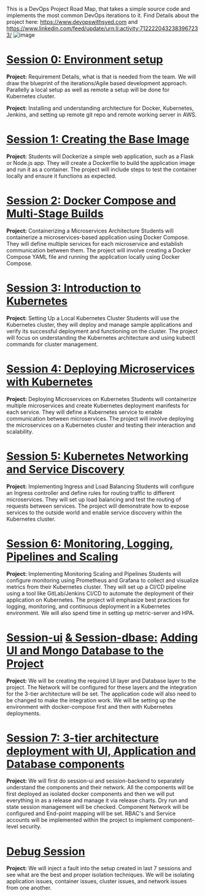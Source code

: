 This is a DevOps Project Road Map, that takes a simple source code and implements the most common DevOps iterations to it.
Find Details about the project here: https://www.devopswithsyed.com and https://www.linkedin.com/feed/update/urn:li:activity:7122220432383967233/
![image](https://github.com/syednadeembe/project_sessions/assets/29227348/203370cc-e093-4fb0-b3d4-dfc741715613)

# [Session 0: Environment setup](https://github.com/syednadeembe/project_sessions/tree/main/session-0)
**Project:** Requirement Details, what is that is needed from the team. We will draw the blueprint of the iterations/Agile based development approach. 
Parallelly a local setup as well as remote a setup will be done for Kubernetes cluster.

**Project:** Installing and understanding architecture for Docker, Kubernetes, Jenkins, and setting up remote git repo and remote working server in AWS.
# [Session 1: Creating the Base Image](https://github.com/syednadeembe/project_sessions/tree/main/session-1)
**Project:** Students will Dockerize a simple web application, such as a Flask or Node.js app.
They will create a Dockerfile to build the application image and run it as a container.
The project will include steps to test the container locally and ensure it functions as expected.

# [Session 2: Docker Compose and Multi-Stage Builds](https://github.com/syednadeembe/project_sessions/tree/main/session-2)
**Project:** Containerizing a Microservices Architecture
Students will containerize a microservices-based application using Docker Compose.
They will define multiple services for each microservice and establish communication between them.
The project will involve creating a Docker Compose YAML file and running the application locally using Docker Compose.

# [Session 3: Introduction to Kubernetes](https://github.com/syednadeembe/project_sessions/tree/main/session-3)
**Project:** Setting Up a Local Kubernetes Cluster
Students will use the Kubernetes cluster, they will deploy and manage sample applications and verify its successful deployment and functioning on the cluster.
The project will focus on understanding the Kubernetes architecture and using kubectl commands for cluster management.

# [Session 4: Deploying Microservices with Kubernetes](https://github.com/syednadeembe/project_sessions/tree/main/session-4)
**Project:** Deploying Microservices on Kubernetes
Students will containerize multiple microservices and create Kubernetes deployment manifests for each service.
They will define a Kubernetes service to enable communication between microservices.
The project will involve deploying the microservices on a Kubernetes cluster and testing their interaction and scalability.

# [Session 5: Kubernetes Networking and Service Discovery](https://github.com/syednadeembe/project_sessions/tree/main/session-5)
**Project:** Implementing Ingress and Load Balancing
Students will configure an Ingress controller and define rules for routing traffic to different microservices.
They will set up load balancing and test the routing of requests between services.
The project will demonstrate how to expose services to the outside world and enable service discovery within the Kubernetes cluster.

# [Session 6: Monitoring, Logging, Pipelines and Scaling](https://github.com/syednadeembe/project_sessions/tree/main/session-6)
**Project:** Implementing Monitoring Scaling and Pipelines 
Students will configure monitoring using Prometheus and Grafana to collect and visualize metrics from their Kubernetes cluster.
They will set up a CI/CD pipeline using a tool like GitLab/Jenkins CI/CD to automate the deployment of their application on Kubernetes.
The project will emphasize best practices for logging, monitoring, and continuous deployment in a Kubernetes environment. We will also spend time in setting up metric-server and HPA.

# [Session-ui](https://github.com/syednadeembe/project_sessions/tree/main/session-ui) [& Session-dbase:](https://github.com/syednadeembe/project_sessions/tree/main/session-dbase) [Adding UI and Mongo Database to the Project]()
**Project:** We will be creating the required UI layer and Database layer to the project.
The Network will be configured for these layers and the integration for the 3-tier architecture will be set. The application code will also need to be changed to make the integration work. We will be setting up the environment with docker-compose first and then with Kubernetes deployments.

# [Session 7: 3-tier architecture deployment with UI, Application and Database components](https://github.com/syednadeembe/project_sessions/tree/main/session-7)
**Project:** We will first do session-ui and session-backend to separately understand the components and their network. All the components will be first deployed as isolated docker components and then we will put everything in as a release and manage it via release charts.
Dry run and state session management will be checked. Component Network will be configured and End-point mapping will be set. RBAC's and Service accounts will be implemented within the project to implement component-level security.

# [Debug Session]()
**Project:** We will inject a fault into the setup created in last 7 sessions and see what are the best and proper isolation techniques. We will be isolating application issues, container issues, cluster issues, and network issues from one another. 
